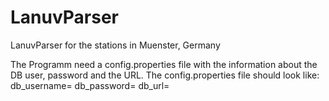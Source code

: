 LanuvParser
===========

LanuvParser for the stations in Muenster, Germany

The Programm need a config.properties file with the information about the DB user, password and the URL.
The config.properties file should look like:
db_username=<username>
db_password=<password>
db_url=<insert url>

